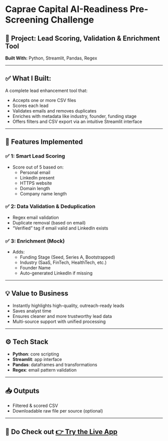 # Caprae Capital AI-Readiness Pre-Screening Challenge

## 🚀 Project: Lead Scoring, Validation & Enrichment Tool
**Built With:** Python, Streamlit, Pandas, Regex  

---

## ✅ What I Built:
A complete lead enhancement tool that:
- Accepts one or more CSV files
- Scores each lead 
- Validates emails and removes duplicates 
- Enriches with metadata like industry, founder, funding stage
- Offers filters and CSV export via an intuitive Streamlit interface

---

## 🎯 Features Implemented

### ✅ 1: Smart Lead Scoring
- Score out of 5 based on:
  - Personal email
  - LinkedIn present
  - HTTPS website
  - Domain length
  - Company name length

### ✅ 2: Data Validation & Deduplication
- Regex email validation
- Duplicate removal (based on email)
- “Verified” tag if email valid and LinkedIn exists

### ✅ 3: Enrichment (Mock)
- Adds:
  - Funding Stage (Seed, Series A, Bootstrapped)
  - Industry (SaaS, FinTech, HealthTech, etc.)
  - Founder Name
  - Auto-generated LinkedIn if missing

---

## 💡 Value to Business
- Instantly highlights high-quality, outreach-ready leads
- Saves analyst time
- Ensures cleaner and more trustworthy lead data
- Multi-source support with unified processing

---

## ⚙️ Tech Stack
- **Python**: core scripting
- **Streamlit**: app interface
- **Pandas**: dataframes and transformations
- **Regex**: email pattern validation

---

## 📥 Outputs
- Filtered & scored CSV
- Downloadable raw file per source (optional)

---


## 🔗 Do Check out **[👉 Try the Live App](https://caprae-lead-scoring-l5ch9zsc8o4cydsjtvgj2y.streamlit.app/)**
